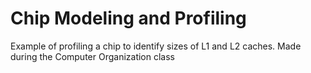 # Chip Modeling and Profiling
Example of profiling a chip to identify sizes of L1 and L2 caches.
Made during the Computer Organization class

